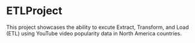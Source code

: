 # ETLProject

This project showcases the ability to excute Extract, Transform, and Load (ETL) using YouTube video popularity data in North America countries. 
